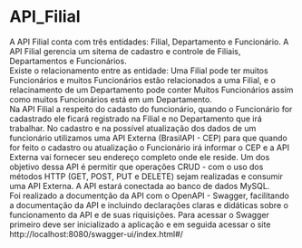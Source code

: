 # API_Filial
A API Filial conta com três entidades: Filial, Departamento e Funcionário. A API Filial gerencia um sitema de cadastro e controle de Filiais, Departamentos e Funcionários.<br>
Existe o relacionamento entre as entidade: Uma Filial pode ter muitos Funcionários e muitos Funcionários estão relacionados a uma Filial, e o relacinamento de um Departamento pode conter Muitos Funcionários assim como muitos Funcionários está em um Departamento.<br>
Na API Filial a respeito do cadasto do funcionário, quando o Funcionário for cadastrado ele ficará registrado na Filial e no Departamento que irá trabalhar. No cadastro e na possível atualização dos dados de um funcionário utilizamos uma API Externa (BrasilAPI - CEP) para que quando for feito o cadastro ou atualização o Funcionário irá informar o CEP e a API Externa vai fornecer seu endereço completo onde ele reside. Um dos objetivo dessa API é permitir que operações CRUD - com o uso dos métodos HTTP (GET, POST, PUT e DELETE) sejam realizadas e consumir uma API Externa. A API estará conectada ao banco de dados MySQL.<br>
Foi realizado a documentção da API com o OpenAPI - Swagger, facilitando a documentação da API e incluindo declarações claras e didáticas sobre o funcionamento da API e de suas riquisições. Para acessar o Swagger primeiro deve ser inicializado a aplicação e em seguida acessar o site http://localhost:8080/swagger-ui/index.html#/
